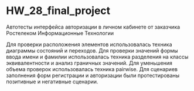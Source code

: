 # HW_28_final_project
Автотесты интерфейса авторизации в личном кабинете от заказчика Ростелеком Информационные Технологии

Для проверки расположения элементов использовалась техника диаграммы состояний и переходов.
Для проверки значений формы ввода имени и фамилии использовалась техника разделения на классы эквивалентности и анализ граничных значений.
Для уменьшения объема проверок использовалась техника pairwise.
Для сценариев заполнения форм регистрации и авторизации были протестированы позитивные и негативные сценарии.
